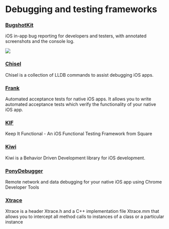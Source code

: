 # Debugging and testing frameworks

### [BugshotKit](https://github.com/marcoarment/BugshotKit)
iOS in-app bug reporting for developers and testers, with annotated screenshots and the console log.

![](https://raw.github.com/marcoarment/BugshotKit/master/example-screenshot.png)

### [Chisel](https://github.com/facebook/chisel)
Chisel is a collection of LLDB commands to assist debugging iOS apps.

### [Frank](https://github.com/moredip/Frank)
Automated acceptance tests for native iOS apps. It allows you to write automated acceptance tests which verify the functionality of your native iOS app.

### [KIF](https://github.com/kif-framework/KIF)
Keep It Functional - An iOS Functional Testing Framework from Square

### [Kiwi](https://github.com/allending/Kiwi)
Kiwi is a Behavior Driven Development library for iOS development.

### [PonyDebugger](https://github.com/square/PonyDebugger)
Remote network and data debugging for your native iOS app using Chrome Developer Tools

### [Xtrace](https://github.com/johnno1962/Xtrace)
Xtrace is a header Xtrace.h and a C++ implementation file Xtrace.mm that allows you to intercept all method calls to instances of a class or a particular instance
